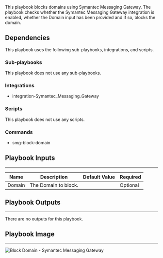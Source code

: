 This playbook blocks domains using Symantec Messaging Gateway.
The playbook checks whether the Symantec Messaging Gateway integration is enabled, whether the Domain input has been provided and if so, blocks the domain.

## Dependencies
This playbook uses the following sub-playbooks, integrations, and scripts.

### Sub-playbooks
This playbook does not use any sub-playbooks.

### Integrations
* integration-Symantec_Messaging_Gateway

### Scripts
This playbook does not use any scripts.

### Commands
* smg-block-domain

## Playbook Inputs
---

| **Name** | **Description** | **Default Value** | **Required** |
| --- | --- | --- | --- |
| Domain | The Domain to block. |  | Optional |

## Playbook Outputs
---
There are no outputs for this playbook.

## Playbook Image
---
![Block Domain - Symantec Messaging Gateway ](../../doc_files/Block_Domain_-_Symantec_Messaging_Gateway.png)